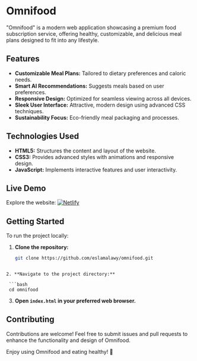 # Omnifood

"Omnifood" is a modern web application showcasing a premium food subscription service, offering healthy, customizable, and delicious meal plans designed to fit into any lifestyle.

## Features

- **Customizable Meal Plans:** Tailored to dietary preferences and caloric needs.
- **Smart AI Recommendations:** Suggests meals based on user preferences.
- **Responsive Design:** Optimized for seamless viewing across all devices.
- **Sleek User Interface:** Attractive, modern design using advanced CSS techniques.
- **Sustainability Focus:** Eco-friendly meal packaging and processes.

## Technologies Used

- **HTML5:** Structures the content and layout of the website.
- **CSS3:** Provides advanced styles with animations and responsive design.
- **JavaScript:** Implements interactive features and user interactivity.

## Live Demo

Explore the website: [![Netlify](https://img.shields.io/badge/Netlify-Deployed-blue?logo=netlify)](https://omnifood-alawy.netlify.app/)

## Getting Started

To run the project locally:

1. **Clone the repository:**

   ```bash
   git clone https://github.com/eslamalawy/omnifood.git  
  ```

2. **Navigate to the project directory:**

   ```bash
   cd omnifood
   ```  

3. **Open `index.html` in your preferred web browser.**


## Contributing
Contributions are welcome! Feel free to submit issues and pull requests to enhance the functionality and design of Omnifood.

Enjoy using Omnifood and eating healthy! 🍎
